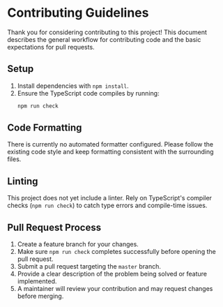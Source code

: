 # Contributing Guidelines

Thank you for considering contributing to this project! This document describes the general workflow for contributing code and the basic expectations for pull requests.

## Setup
1. Install dependencies with `npm install`.
2. Ensure the TypeScript code compiles by running:
   ```bash
   npm run check
   ```

## Code Formatting
There is currently no automated formatter configured. Please follow the existing code style and keep formatting consistent with the surrounding files.

## Linting
This project does not yet include a linter. Rely on TypeScript's compiler checks (`npm run check`) to catch type errors and compile-time issues.

## Pull Request Process
1. Create a feature branch for your changes.
2. Make sure `npm run check` completes successfully before opening the pull request.
3. Submit a pull request targeting the `master` branch.
4. Provide a clear description of the problem being solved or feature implemented.
5. A maintainer will review your contribution and may request changes before merging.
